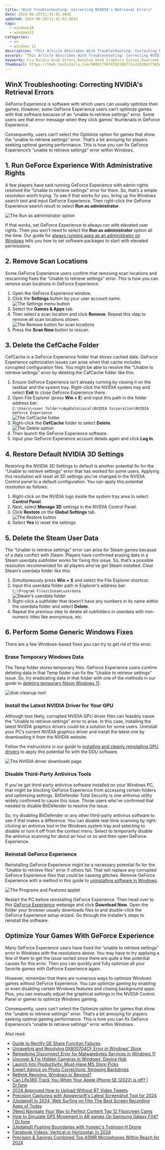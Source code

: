 ```yaml
---
title: "WinX Troubleshooting: Correcting NVIDIA's Retrieval Errors"
date: 2024-06-25T11:41:03.664Z
updated: 2024-06-26T11:41:03.664Z
tags:
  - windows10
  - windows11
categories:
  - os
  - windows 11
description: "This Article Describes WinX Troubleshooting: Correcting NVIDIA's Retrieval Errors"
excerpt: "This Article Describes WinX Troubleshooting: Correcting NVIDIA's Retrieval Errors"
keywords: Fix Nvidia WinX Errors,Resolve WinX Graphics Issues,Overcome WinX GPU Problems,Troubleshoot WinX Display Errors,Correct Nvidia Driver Failures,Solve WinX System Crashes,Address WinX Freezing Glitches
thumbnail: https://thmb.techidaily.com/98061f90f0702266772c41039bf7505ea26afb88709675b4845f86d9c07123c1.jpg
---
```


## WinX Troubleshooting: Correcting NVIDIA's Retrieval Errors

 GeForce Experience is software with which users can usually optimize their games. However, some GeForce Experience users can’t optimize games with that software because of an “unable to retrieve settings” error. Some users see that error message when they click games’ thumbnails in GeForce Experience.

 Consequently, users can’t select the Optimize option for games that show the “unable to retrieve settings” error. That’s a bit annoying for players seeking optimal gaming performance. This is how you can fix GeForce Experience’s “unable to retrieve settings” error within Windows.

## 1\. Run GeForce Experience With Administrative Rights

 A few players have said running GeForce Experience with admin rights resolved the “Unable to retrieve settings” error for them. So, that’s a simple resolution worth trying. To see if that works for you, bring up the Windows search tool and input GeForce Experience. Then right-click the GeForce Experience search result to select **Run as administrator**.

![The Run as administrator option](https://static1.makeuseofimages.com/wordpress/wp-content/uploads/2023/05/run-as-administrator-option4.jpg)

 If that works, set GeForce Experience to always run with elevated user rights. Then you won’t need to select the **Run as administrator** option all the time. Our guide for [always running apps as an administrator on Windows](https://www.makeuseof.com/tag/always-run-apps-administrator-windows/) tells you how to set software packages to start with elevated permissions.

## 2\. Remove Scan Locations

 Some GeForce Experience users confirm that removing scan locations and rescanning fixes the “Unable to retrieve settings” error. This is how you can remove scan locations in GeForce Experience:

1. Open the GeForce Experience window.
2. Click the **Settings** button by your user account name.  
![The Settings menu button](https://static1.makeuseofimages.com/wordpress/wp-content/uploads/2023/05/settings-button.jpg)
3. Select the **Games & Apps** tab.
4. Then select a scan location and click **Remove**. Repeat this step to remove all scan locations shown.  
![The Remove button for scan locations](https://static1.makeuseofimages.com/wordpress/wp-content/uploads/2023/05/remove-button.jpg)
5. Press the **Scan Now** button to rescan.

## 3\. Delete the CefCache Folder

 CefCache is a GeForce Experience folder that stores cached data. GeForce Experience optimization issues can arise when that cache includes corrupted configuration files. You might be able to resolve the “Unable to retrieve settings” error by deleting the CafCache folder like this:

1. Ensure GeForce Experience isn’t already running by closing it on the taskbar and the system tray. Right-click the NVIDIA system tray and select **Exit** to close GeForce Experience there.
2. Open File Explorer (press **Win + E**) and input this path in the folder address bar:  
`C:\Users\<user folder>\AppData\Local\NVIDIA Corporation\NVIDIA GeForce Experience`  
![The CefCache folder](https://static1.makeuseofimages.com/wordpress/wp-content/uploads/2023/05/cefcache-folder.jpg)
3. Right-click the **CefCache** folder to select **Delete**.  
![The Delete option](https://static1.makeuseofimages.com/wordpress/wp-content/uploads/2023/05/delete-button.jpg)
4. Then launch the GeForce Experience software.
5. Input your GeForce Experience account details again and click **Log In**.

## 4\. Restore Default NVIDIA 3D Settings

 Restoring the NVIDIA 3D Settings to default is another potential fix for the “Unable to retrieve settings” error that has worked for some users. Applying this resolution will reset all 3D settings you’ve changed in the NVIDIA Control panel to a default configuration. You can apply this potential resolution as follows:

1. Right-click on the NVIDIA logo inside the system tray area to select **Control Panel**.
2. Next, select **Manage 3D** settings in the NVIDIA Control Panel.
3. Click **Restore** on the **Global Settings** tab.  
![The Restore button](https://static1.makeuseofimages.com/wordpress/wp-content/uploads/2023/05/restore-button.jpg)
4. Select **Yes** to reset the settings.

## 5\. Delete the Steam User Data

 The “Unable to retrieve settings” error can arise for Steam games because of a data conflict with Steam. Players have confirmed erasing data in a Steam userdata subfolder works for fixing this issue. So, that’s a possible resolution recommended for all players who’ve got Steam installed. Clear Steam’s userdata folder like this:

1. Simultaneously press **Win + X** and select the File Explorer shortcut.
2. Input this userdata folder path in Explorer’s address bar:  
`C:\Program Files\Steam\userdata`  
![Steam's userdata folder](https://static1.makeuseofimages.com/wordpress/wp-content/uploads/2023/05/userdata-folder.jpg)
3. Right-click a subfolder that doesn’t have any numbers in its name within the userdata folder and select **Delete**.
4. Repeat the previous step to delete all subfolders in userdata with non-numeric titles like anonymous, etc.

## 6\. Perform Some Generic Windows Fixes

 There are a few Windows-based fixes you can try to get rid of this error.

### Erase Temporary Windows Data

 The Temp folder stores temporary files. GeForce Experience users confirm deleting data in that Temp folder can fix the “Unable to retrieve settings” issue. So, try eradicating data in that folder with one of the methods in our guide to [deleting temporary files](https://www.makeuseof.com/windows-11-delete-temporary-files/)[in Windows 11](http://www.makeuseof.com/windows-11-delete-temporary-files/).

![disk-cleanup-tool](https://static1.makeuseofimages.com/wordpress/wp-content/uploads/2023/05/disk-cleanup-tool.jpg)

### Install the Latest NVIDIA Driver for Your GPU

 Although less likely, corrupted NVIDIA GPU driver files can feasibly cause the “Unable to retrieve settings” error to arise. In this case, installing the latest NVIDIA graphics drivers could be a solution for some users. Uninstall your PC’s current NVIDIA graphics driver and install the latest one by downloading it from the NVIDIA website.

 Follow the instructions in our guide to [installing and cleanly reinstalling GPU drivers](https://www.makeuseof.com/how-to-cleanly-install-and-reinstall-gpu-drivers-on-windows/) to apply this potential fix with the DDU software.

![The NVIDIA driver downloads page](https://static1.makeuseofimages.com/wordpress/wp-content/uploads/2023/05/nvidia-driver-downloads.jpg)

### Disable Third-Party Antivirus Tools

 If you’ve got third-party antivirus software installed on your Windows PC, that might be blocking GeForce Experience from accessing certain folders and optimizing settings. BitDefender Total Security is one antivirus utility widely confirmed to cause this issue. Those users who've confirmed that needed to disable BitDefender to resolve the issue.

 So, try disabling BitDefender or any other third-party antivirus software to see if that makes a difference. You can disable real-time scanning by right-clicking an antivirus tool in the Windows system tray and selecting to disable or turn it off from the context menu. Select to temporarily disable the antivirus scanning for about an hour or so and then open GeForce Experience.

### Reinstall GeForce Experience

 Reinstalling GeForce Experience might be a necessary potential fix for the “Unable to retrieve files” error if others fail. That will replace any corrupted GeForce Experience files that could be causing glitches. Remove GeForce Experience with a method in this guide to [uninstalling software in Windows](https://www.makeuseof.com/windows-11-different-ways-to-uninstall-software/).

![The Programs and Features applet](https://static1.makeuseofimages.com/wordpress/wp-content/uploads/2023/05/uninstall-option3.jpg)

 Restart the PC before reinstalling GeForce Experience. Then head over to this [GeForce Experience](https://www.nvidia.com/en-gb/geforce/geforce-experience/download/) webpage and click **Download Now**. Open the folder your browser usually downloads files to and double-click the GeForce Experience setup wizard. Go through the installer’s steps to reinstall the software.

## Optimize Your Games With GeForce Experience

 Many GeForce Experience users have fixed the “unable to retrieve settings” error in Windows with the resolutions above. You may have to try applying a few of them to get the issue sorted since there are quite a few potential causes for this error. Then you can quickly and fully optimize all your favorite games with GeForce Experience again.

 However, remember that there are numerous ways to optimize Windows games without GeForce Experience. You can optimize gaming by enabling or even disabling certain Windows features and closing background apps. Plus, you can manually adjust the graphical settings in the NVIDIA Control Panel or games to optimize Windows gaming.

 Consequently, users can’t select the Optimize option for games that show the “unable to retrieve settings” error. That’s a bit annoying for players seeking optimal gaming performance. This is how you can fix GeForce Experience’s “unable to retrieve settings” error within Windows.

<span class="atpl-alsoreadstyle">Also read:</span>
<div><ul>
<li><a href="https://win11.techidaily.com/guide-to-rectify-ge-share-function-failures/"><u>Guide to Rectify GE Share Function Failures</u></a></li>
<li><a href="https://win11.techidaily.com/unraveling-and-resolving-0x800704cf-error-in-windows-store/"><u>Unraveling and Resolving 0X800704CF Error in Windows' Store</u></a></li>
<li><a href="https://win11.techidaily.com/remedying-disconnect-error-for-malwarebytes-services-in-windows-11/"><u>Remedying Disconnect Error for Malwarebytes Services in Windows 11</u></a></li>
<li><a href="https://win11.techidaily.com/uncover-and-fix-hidden-cameras-in-windows-device-hub/"><u>Uncover & Fix Hidden Cameras in Windows' Device Hub</u></a></li>
<li><a href="https://win11.techidaily.com/launch-into-productivity-must-have-ms-store-picks/"><u>Launch Into Productivity: Must-Have MS Store Picks</u></a></li>
<li><a href="https://win11.techidaily.com/expert-advice-on-photo-corrections-stripping-backdrops/"><u>Expert Advice on Photo Corrections: Stripping Backdrops</u></a></li>
<li><a href="https://win11.techidaily.com/rethink-reviving-windows-or-beyond/"><u>Rethink Reviving: Windows or Beyond?</u></a></li>
<li><a href="https://fake-location.techidaily.com/can-life360-track-you-when-your-apple-iphone-se-2022-is-off-drfone-by-drfone-virtual-ios/"><u>Can Life360 Track You When Your Apple iPhone SE (2022) is off? | Dr.fone</u></a></li>
<li><a href="https://twitter-videos.techidaily.com/2024-approved-how-to-upload-without-rt-video-tweets/"><u>2024 Approved  How to Upload Without RT  Video Tweets</u></a></li>
<li><a href="https://visual-screen-recording.techidaily.com/precision-capturing-with-apowersofts-latest-screenshot-tool-for-2024/"><u>Precision Capturing with Apowersoft's Latest Screenshot Tool for 2024</u></a></li>
<li><a href="https://desktop-recording.techidaily.com/updated-in-2024-web-surfing-on-film-the-best-screen-recording-apps-of-today/"><u>[Updated] In 2024, Web Surfing on Film  The Best Screen Recording Apps of Today</u></a></li>
<li><a href="https://youtube-help.techidaily.com/new-navigate-your-way-to-perfect-content-top-12-flipscreen-cams/"><u>[New] Navigate Your Way to Perfect Content  Top 12 Flipscreen Cams</u></a></li>
<li><a href="https://fake-location.techidaily.com/how-to-simulate-gps-movement-in-ar-games-on-samsung-galaxy-f04-drfone-by-drfone-virtual-android/"><u>How to Simulate GPS Movement in AR games On Samsung Galaxy F04? | Dr.fone</u></a></li>
<li><a href="https://extra-approaches.techidaily.com/updated-pushing-boundaries-with-yuneecs-typhoon-h-drone/"><u>[Updated] Pushing Boundaries with Yuneec's Typhoon H Drone</u></a></li>
<li><a href="https://facebook-video-files.techidaily.com/facebook-videos-vertical-or-horizontal-in-2024/"><u>Facebook Videos; Vertical or Horizontal, In 2024</u></a></li>
<li><a href="https://extra-approaches.techidaily.com/precision-and-savings-combined-top-asmr-microphones-within-reach-for-2024/"><u>Precision & Savings Combined  Top ASMR Microphones Within Reach for 2024</u></a></li>
</ul></div>

<ins class="adsbygoogle"
      style="display:block"
      data-ad-client="ca-pub-7571918770474297"
      data-ad-slot="8358498916"
      data-ad-format="auto"
      data-full-width-responsive="true"></ins>
